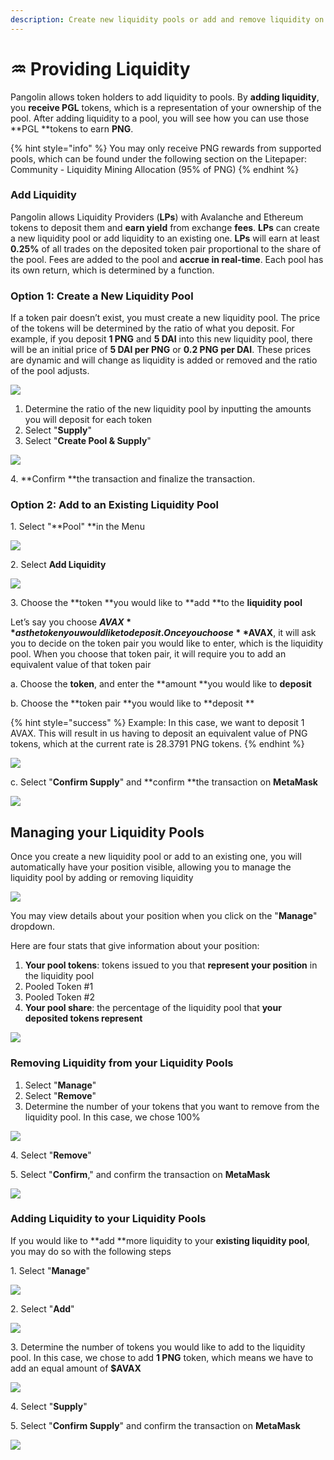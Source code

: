 ```yaml
---
description: Create new liquidity pools or add and remove liquidity on existing pools
---
```


# ♒ Providing Liquidity

Pangolin allows token holders to add liquidity to pools. By **adding liquidity**, you **receive PGL** tokens, which is a representation of your ownership of the pool. After adding liquidity to a pool, you will see how you can use those **PGL **tokens to earn **PNG**.

{% hint style="info" %}
You may only receive PNG rewards from supported pools, which can be found under the following section on the Litepaper: Community - Liquidity Mining Allocation (95% of PNG)
{% endhint %}

### Add Liquidity&#x20;

Pangolin allows Liquidity Providers (**LPs**) with Avalanche and Ethereum tokens to deposit them and **earn yield** from exchange **fees**. **LPs** can create a new liquidity pool or add liquidity to an existing one. **LPs** will earn at least **0.25%** of all trades on the deposited token pair proportional to the share of the pool. Fees are added to the pool and **accrue in real-time**. Each pool has its own return, which is determined by a function.

### **Option 1: Create a New Liquidity Pool**

If a token pair doesn’t exist, you must create a new liquidity pool. The price of the tokens will be determined by the ratio of what you deposit. For example, if you deposit **1 PNG** and **5 DAI** into this new liquidity pool, there will be an initial price of **5 DAI per PNG** or **0.2 PNG per DAI**. These prices are dynamic and will change as liquidity is added or removed and the ratio of the pool adjusts.

![](../.gitbook/assets/liq1.png)

1. Determine the ratio of the new liquidity pool by inputting the amounts you will deposit for each token
2. Select "**Supply**"
3. Select "**Create Pool & Supply**"

![](../.gitbook/assets/liq2.png)

4\. **Confirm **the transaction and finalize the transaction.

### Option 2: Add to an Existing Liquidity Pool

1\. Select "**Pool" **in the Menu&#x20;

![](../.gitbook/assets/liq3.png)

2\. Select **Add Liquidity**

![](../.gitbook/assets/liq4.png)

3\. Choose the **token **you would like to **add **to the **liquidity pool**

Let’s say you choose **$AVAX** as the token you would like to deposit. Once you choose **$AVAX**, it will ask you to decide on the token pair you would like to enter, which is the liquidity pool. When you choose that token pair, it will require you to add an equivalent value of that token pair

a. Choose the **token**, and enter the **amount **you would like to **deposit**

b. Choose the **token pair **you would like to **deposit **

{% hint style="success" %}
Example: In this case, we want to deposit 1 AVAX. This will result in us having to deposit an equivalent value of PNG tokens, which at the current rate is 28.3791 PNG tokens.
{% endhint %}

![](https://gblobscdn.gitbook.com/assets%2F-Mi3HEoRCT6o5-M8yhBO%2F-MiDXuYvl7ojYJ-u9Lzc%2F-MiDf7xuaZiJAwzY4JAS%2Fliq5.png?alt=media\&token=161e3913-4d40-41b3-ad93-cabdd85840a0)

c. Select "**Confirm Supply**" and **confirm **the transaction on **MetaMask**

![](../.gitbook/assets/liq6.png)

## Managing your Liquidity Pools

Once you create a new liquidity pool or add to an existing one, you will automatically have your position visible, allowing you to manage the liquidity pool by adding or removing liquidity

![](../.gitbook/assets/liq7.png)

You may view details about your position when you click on the "**Manage**" dropdown.

Here are four stats that give information about your position:

1. **Your pool tokens**: tokens issued to you that **represent your position** in the liquidity pool
2. Pooled Token #1
3. Pooled Token #2
4. **Your pool share**: the percentage of the liquidity pool that **your deposited tokens represent**

![](../.gitbook/assets/liq8.png)

### **Removing Liquidity from your Liquidity Pools**

1. Select "**Manage**"
2. Select "**Remove**"
3. Determine the number of your tokens that you want to remove from the liquidity pool. In this case, we chose 100%

![](../.gitbook/assets/liq9.png)

4\. Select "**Remove**"

5\. Select "**Confirm**," and confirm the transaction on **MetaMask**

![](../.gitbook/assets/liq10.png)

### **Adding Liquidity to your Liquidity Pools**

If you would like to **add **more liquidity to your **existing liquidity pool**, you may do so with the following steps

1\. Select "**Manage**"

![](../.gitbook/assets/liq11.png)

2\. Select "**Add**"

![](../.gitbook/assets/liq12.png)

3\. Determine the number of tokens you would like to add to the liquidity pool. In this case, we chose to add **1 PNG** token, which means we have to add an equal amount of **$AVAX**

![](../.gitbook/assets/liq13.png)

4\. Select "**Supply**"

5\. Select "**Confirm Supply**" and confirm the transaction on **MetaMask**

![](../.gitbook/assets/liq14.png)
